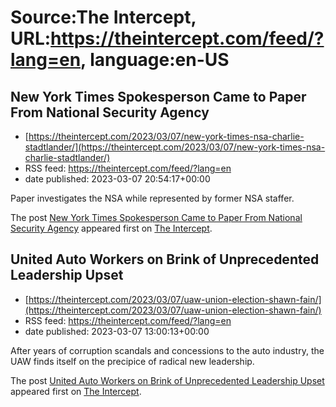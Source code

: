 # Source:The Intercept, URL:https://theintercept.com/feed/?lang=en, language:en-US

## New York Times Spokesperson Came to Paper From National Security Agency
 - [https://theintercept.com/2023/03/07/new-york-times-nsa-charlie-stadtlander/](https://theintercept.com/2023/03/07/new-york-times-nsa-charlie-stadtlander/)
 - RSS feed: https://theintercept.com/feed/?lang=en
 - date published: 2023-03-07 20:54:17+00:00

<p>Paper investigates the NSA while represented by former NSA staffer.</p>
<p>The post <a href="https://theintercept.com/2023/03/07/new-york-times-nsa-charlie-stadtlander/" rel="nofollow">New York Times Spokesperson Came to Paper From National Security Agency</a> appeared first on <a href="https://theintercept.com" rel="nofollow">The Intercept</a>.</p>

## United Auto Workers on Brink of Unprecedented Leadership Upset
 - [https://theintercept.com/2023/03/07/uaw-union-election-shawn-fain/](https://theintercept.com/2023/03/07/uaw-union-election-shawn-fain/)
 - RSS feed: https://theintercept.com/feed/?lang=en
 - date published: 2023-03-07 13:00:13+00:00

<p>After years of corruption scandals and concessions to the auto industry, the UAW finds itself on the precipice of radical new leadership.</p>
<p>The post <a href="https://theintercept.com/2023/03/07/uaw-union-election-shawn-fain/" rel="nofollow">United Auto Workers on Brink of Unprecedented Leadership Upset</a> appeared first on <a href="https://theintercept.com" rel="nofollow">The Intercept</a>.</p>

